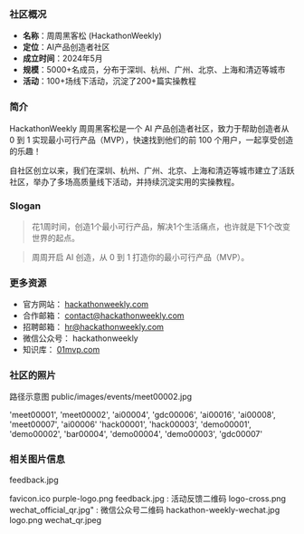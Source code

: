 
### 社区概况
- **名称**：周周黑客松 (HackathonWeekly)
- **定位**：AI产品创造者社区
- **成立时间**：2024年5月
- **规模**：5000+名成员，分布于深圳、杭州、广州、北京、上海和清迈等城市
- **活动**：100+场线下活动，沉淀了200+篇实操教程

### 简介
HackathonWeekly 周周黑客松是一个 AI 产品创造者社区，致力于帮助创造者从 0 到 1 实现最小可行产品（MVP），快速找到他们的前 100 个用户，一起享受创造的乐趣！

自社区创立以来，我们在深圳、杭州、广州、北京、上海和清迈等城市建立了活跃社区，举办了多场高质量线下活动，并持续沉淀实用的实操教程。

### Slogan
> 花1周时间，创造1个最小可行产品，解决1个生活痛点，也许就是下1个改变世界的起点。

> 周周开启 AI 创造，从 0 到 1 打造你的最小可行产品（MVP）。

### 更多资源
- 官方网站： [hackathonweekly.com](https://hackathonweekly.com)
- 合作邮箱： contact@hackathonweekly.com
- 招聘邮箱： hr@hackathonweekly.com
- 微信公众号： hackathonweekly
- 知识库： [01mvp.com](https://01mvp.com)



### 社区的照片
路径示意图
public/images/events/meet00002.jpg

'meet00001', 'meet00002', 'ai00004', 'gdc00006', 'ai00016', 'ai00008', 'meet00007', 'ai00006'
'hack00001', 'hack00003', 'demo00001', 'demo00002', 'bar00004', 'demo00004', 'demo00003', 'gdc00007'

### 相关图片信息
feedback.jpg

favicon.ico
purple-logo.png
feedback.jpg : 活动反馈二维码
logo-cross.png
wechat_official_qr.jpg" : 微信公众号二维码
hackathon-weekly-wechat.jpg
logo.png
wechat_qr.jpeg